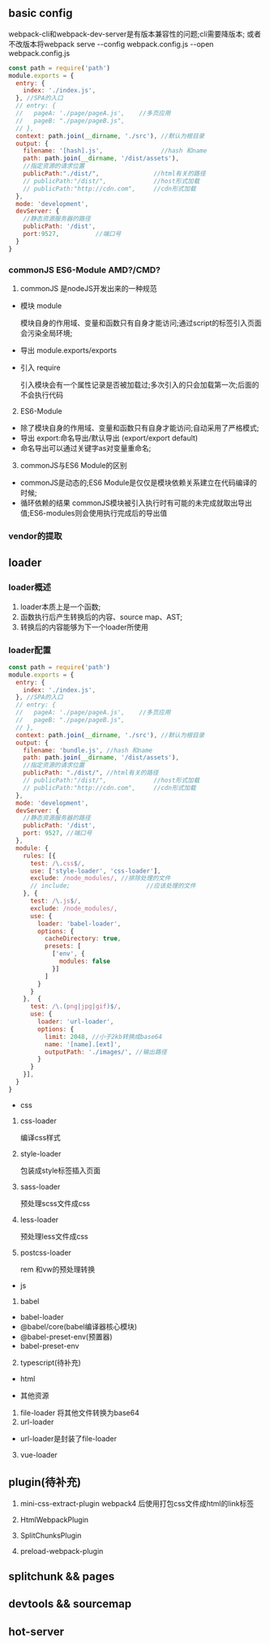 ## basic config
webpack-cli和webpack-dev-server是有版本兼容性的问题;cli需要降版本;
或者不改版本将webpack serve --config webpack.config.js --open
webpack.config.js

```js
const path = require('path')
module.exports = {
  entry: {
    index: './index.js',
  }, //SPA的入口 
  // entry: {
  //   pageA: './page/pageA.js',    //多页应用
  //   pageB: "./page/pageB.js",  
  // },
  context: path.join(__dirname, './src'), //默认为根目录
  output: {
    filename: '[hash].js',                //hash 和name
    path: path.join(__dirname, '/dist/assets'),
    //指定资源的请求位置
    publicPath:"./dist/",               //html有关的路径
    // publicPath:"/dist/",             //host形式加载
    // publicPath:"http://cdn.com",     //cdn形式加载     
  },
  mode: 'development',
  devServer: {
    //静态资源服务器的路径
    publicPath: '/dist',
    port:9527,          //端口号
  }
}
```

### commonJS ES6-Module  AMD?/CMD? 
1. commonJS 是nodeJS开发出来的一种规范
- 模块 module 

    模块自身的作用域、变量和函数只有自身才能访问;通过script的标签引入页面会污染全局环境;

- 导出 module.exports/exports
- 引入 require
  
  引入模块会有一个属性记录是否被加载过;多次引入的只会加载第一次;后面的不会执行代码

2. ES6-Module
- 除了模块自身的作用域、变量和函数只有自身才能访问;自动采用了严格模式;
- 导出 export:命名导出/默认导出 (export/export default)
- 命名导出可以通过关键字as对变量重命名;

3. commonJS与ES6 Module的区别

- commonJS是动态的;ES6 Module是仅仅是模块依赖关系建立在代码编译的时候;
- 循环依赖的结果 commonJS模块被引入执行时有可能的未完成就取出导出值;ES6-modules则会使用执行完成后的导出值

### vendor的提取

## loader

### loader概述

1. loader本质上是一个函数;
2. 函数执行后产生转换后的内容、source map、AST;
3. 转换后的内容能够为下一个loader所使用

### loader配置
```js
const path = require('path')
module.exports = {
  entry: {
    index: './index.js',
  }, //SPA的入口 
  // entry: {
  //   pageA: './page/pageA.js',    //多页应用
  //   pageB: "./page/pageB.js",  
  // },
  context: path.join(__dirname, './src'), //默认为根目录
  output: {
    filename: 'bundle.js', //hash 和name
    path: path.join(__dirname, '/dist/assets'),
    //指定资源的请求位置
    publicPath: "./dist/", //html有关的路径
    // publicPath:"/dist/",             //host形式加载
    // publicPath:"http://cdn.com",     //cdn形式加载     
  },
  mode: 'development',
  devServer: {
    //静态资源服务器的路径
    publicPath: '/dist',
    port: 9527, //端口号
  },
  module: {
    rules: [{
      test: /\.css$/,
      use: ['style-loader', 'css-loader'],
      exclude: /node_modules/, //排除处理的文件
      // include;                     //应该处理的文件
    }, {
      test: /\.js$/,
      exclude: /node_modules/,
      use: {
        loader: 'babel-loader',
        options: {
          cacheDirectory: true,
          presets: [
            ['env', {
              modules: false
            }]
          ]
        }
      }
    },  {
      test: /\.(png|jpg|gif)$/,
      use: {
        loader: 'url-loader',
        options: {
          limit: 2048, //小于2kb转换成base64
          name: '[name].[ext]',
          outputPath: './images/', //输出路径
        }
      }
    }],
  }
}
```


- css
1. css-loader

    编译css样式

2. style-loader

    包装成style标签插入页面

3. sass-loader

    预处理scss文件成css

4. less-loader

    预处理less文件成css
5. postcss-loader

    rem 和vw的预处理转换
- js
1. babel

* babel-loader  
* @babel/core(babel编译器核心模块)
* @babel-preset-env(预置器)
* babel-preset-env

2. typescript(待补充)

- html

- 其他资源

1. file-loader  将其他文件转换为base64
2. url-loader   
* url-loader是封装了file-loader
3. vue-loader   
## plugin(待补充)

1. mini-css-extract-plugin
webpack4 后使用打包css文件成html的link标签

2. HtmlWebpackPlugin
3. SplitChunksPlugin
4. preload-webpack-plugin
## splitchunk && pages

## devtools && sourcemap


## hot-server

